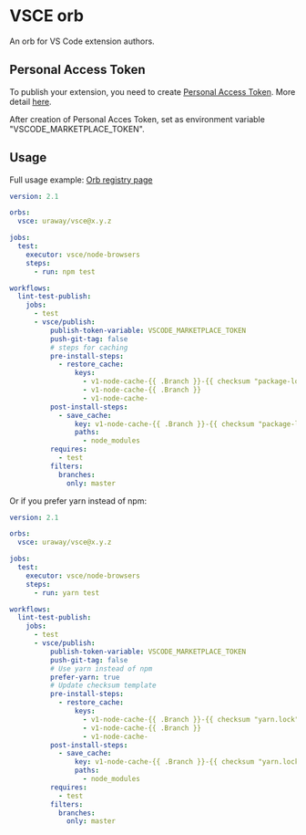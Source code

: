# VSCE orb

An orb for VS Code extension authors.

## Personal Access Token

To publish your extension, you need to create [Personal Access Token](https://docs.microsoft.com/azure/devops/integrate/get-started/authentication/pats).
More detail [here](https://code.visualstudio.com/api/working-with-extensions/publishing-extension#publishing-extensions).

After creation of Personal Acces Token, set as environment variable "VSCODE_MARKETPLACE_TOKEN".

## Usage

Full usage example: [Orb registry page](https://circleci.com/orbs/registry/orb/uraway/vsce)

```yaml
version: 2.1

orbs:
  vsce: uraway/vsce@x.y.z

jobs:
  test:
    executor: vsce/node-browsers
    steps:
      - run: npm test

workflows:
  lint-test-publish:
    jobs:
      - test
      - vsce/publish:
          publish-token-variable: VSCODE_MARKETPLACE_TOKEN
          push-git-tag: false
          # steps for caching
          pre-install-steps:
            - restore_cache:
                keys:
                  - v1-node-cache-{{ .Branch }}-{{ checksum "package-lock.json" }}
                  - v1-node-cache-{{ .Branch }}
                  - v1-node-cache-
          post-install-steps:
            - save_cache:
                key: v1-node-cache-{{ .Branch }}-{{ checksum "package-lock.json" }}
                paths:
                  - node_modules
          requires:
            - test
          filters:
            branches:
              only: master
```

Or if you prefer yarn instead of npm:

```yaml
version: 2.1

orbs:
  vsce: uraway/vsce@x.y.z

jobs:
  test:
    executor: vsce/node-browsers
    steps:
      - run: yarn test

workflows:
  lint-test-publish:
    jobs:
      - test
      - vsce/publish:
          publish-token-variable: VSCODE_MARKETPLACE_TOKEN
          push-git-tag: false
          # Use yarn instead of npm
          prefer-yarn: true
          # Update checksum template
          pre-install-steps:
            - restore_cache:
                keys:
                  - v1-node-cache-{{ .Branch }}-{{ checksum "yarn.lock" }}
                  - v1-node-cache-{{ .Branch }}
                  - v1-node-cache-
          post-install-steps:
            - save_cache:
                key: v1-node-cache-{{ .Branch }}-{{ checksum "yarn.lock" }}
                paths:
                  - node_modules
          requires:
            - test
          filters:
            branches:
              only: master
```
